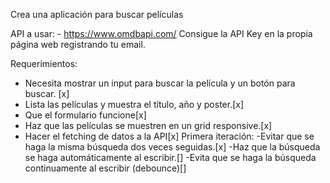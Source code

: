 Crea una aplicación para buscar películas

API a usar: - https://www.omdbapi.com/ Consigue la API Key en la propia página web registrando tu email.

Requerimientos:

- Necesita mostrar un input para buscar la película y un botón para buscar. [x]
- Lista las películas y muestra el título, año y poster.[x]
- Que el formulario funcione[x]
- Haz que las películas se muestren en un grid responsive.[x]
- Hacer el fetching de datos a la API[x]
  Primera iteración:
  -Evitar que se haga la misma búsqueda dos veces seguidas.[x]
  -Haz que la búsqueda se haga automáticamente al escribir.[]
  -Evita que se haga la búsqueda continuamente al escribir (debounce)[]
